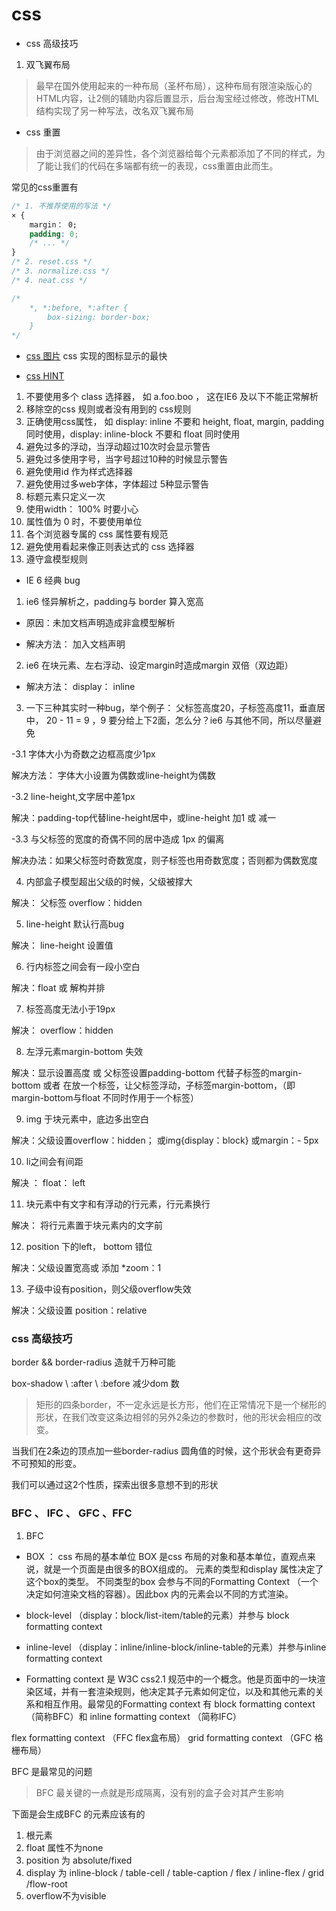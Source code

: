 # css 

- css 高级技巧

1. 双飞翼布局

>  最早在国外使用起来的一种布局（圣杯布局），这种布局有限渲染版心的HTML内容，让2侧的辅助内容后置显示，后台淘宝经过修改，修改HTML 结构实现了另一种写法，改名双飞翼布局

- css 重置

> 由于浏览器之间的差异性，各个浏览器给每个元素都添加了不同的样式，为了能让我们的代码在多端都有统一的表现，css重置由此而生。

常见的css重置有 

```css
/* 1. 不推荐使用的写法 */
× {
    margin： 0;
    padding: 0;
    /* ... */
}
/* 2. reset.css */
/* 3. normalize.css */
/* 4. neat.css */

/* 
    *, *:before, *:after {
        box-sizing: border-box;
    }
*/

```
- [css 图片](https://cssicon.space/#/) css 实现的图标显示的最快

- [css HINT](https://webhint.io/)

1. 不要使用多个 class 选择器， 如 a.foo.boo ， 这在IE6 及以下不能正常解析
2. 移除空的css 规则或者没有用到的 css规则
3. 正确使用css属性， 如 display: inline 不要和 height, float, margin, padding同时使用，display: inline-block 不要和 float 同时使用
4. 避免过多的浮动，当浮动超过10次时会显示警告
5. 避免过多使用字号，当字号超过10种的时候显示警告
6. 避免使用id 作为样式选择器
7. 避免使用过多web字体，字体超过 5种显示警告
8. 标题元素只定义一次
9. 使用width： 100% 时要小心
10. 属性值为 0 时，不要使用单位
11. 各个浏览器专属的 css 属性要有规范
12. 避免使用看起来像正则表达式的 css 选择器
13. 遵守盒模型规则

- IE 6 经典 bug

1. ie6 怪异解析之，padding与 border 算入宽高

- 原因：未加文档声明造成非盒模型解析

- 解决方法： 加入文档声明 <!doctype html>

2. ie6 在块元素、左右浮动、设定margin时造成margin 双倍（双边距）

- 解决方法： display： inline

3. 一下三种其实时一种bug，举个例子： 父标签高度20，子标签高度11，垂直居中， 20 - 11 = 9 ，9 要分给上下2面，怎么分？ie6 与其他不同，所以尽量避免

-3.1 字体大小为奇数之边框高度少1px

解决方法： 字体大小设置为偶数或line-height为偶数

-3.2 line-height,文字居中差1px

解决：padding-top代替line-height居中，或line-height 加1 或 减一

-3.3 与父标签的宽度的奇偶不同的居中造成 1px 的偏离

解决办法：如果父标签时奇数宽度，则子标签也用奇数宽度；否则都为偶数宽度

4. 内部盒子模型超出父级的时候，父级被撑大

解决： 父标签 overflow：hidden

5. line-height 默认行高bug

解决： line-height 设置值

6. 行内标签之间会有一段小空白

解决：float 或 解构并排

7. 标签高度无法小于19px

解决： overflow：hidden

8. 左浮元素margin-bottom 失效

解决：显示设置高度 或 父标签设置padding-bottom 代替子标签的margin-bottom 或者 在放一个标签，让父标签浮动，子标签margin-bottom，（即 margin-bottom与float 不同时作用于一个标签）

9. img 于块元素中，底边多出空白

解决：父级设置overflow：hidden； 或img{display：block} 或margin：- 5px

10. li之间会有间距

解决 ： float： left

11. 块元素中有文字和有浮动的行元素，行元素换行

解决： 将行元素置于块元素内的文字前

12. position 下的left， bottom 错位

解决：父级设置宽高或 添加 *zoom：1

13. 子级中设有position，则父级overflow失效

解决：父级设置 position：relative

### css 高级技巧

border && border-radius 造就千万种可能

box-shadow \ :after \ :before  减少dom 数

> 矩形的四条border，不一定永远是长方形，他们在正常情况下是一个梯形的形状，在我们改变这条边相邻的另外2条边的参数时，他的形状会相应的改变。

当我们在2条边的顶点加一些border-radius 圆角值的时候，这个形状会有更奇异不可预知的形变。

我们可以通过这2个性质，探索出很多意想不到的形状

### BFC 、 IFC 、 GFC  、FFC

1. BFC

- BOX ： css 布局的基本单位
BOX 是css 布局的对象和基本单位，直观点来说，就是一个页面是由很多的BOX组成的。 元素的类型和display 属性决定了这个box的类型。 不同类型的box 会参与不同的Formatting Context （一个决定如何渲染文档的容器）。因此box 内的元素会以不同的方式渲染。

- block-level （display：block/list-item/table的元素）并参与 block formatting context

- inline-level （display：inline/inline-block/inline-table的元素）并参与inline formatting context

- Formatting context 是 W3C css2.1 规范中的一个概念。他是页面中的一块渲染区域，并有一套渲染规则，他决定其子元素如何定位，以及和其他元素的关系和相互作用。最常见的Formatting context 有 block formatting context （简称BFC）和 inline formatting context （简称IFC）

flex formatting context （FFC flex盒布局）
grid formatting context （GFC 格栅布局）

BFC 是最常见的问题

> BFC 最关键的一点就是形成隔离，没有别的盒子会对其产生影响

下面是会生成BFC 的元素应该有的

1. 根元素 
2. float 属性不为none
3. position 为 absolute/fixed
4. display 为 inline-block / table-cell / table-caption / flex / inline-flex / grid /flow-root
5. overflow不为visible
